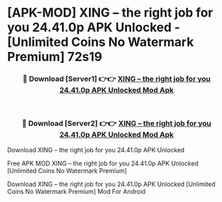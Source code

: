 # [APK-MOD] XING – the right job for you 24.41.0p APK Unlocked - [Unlimited Coins No Watermark Premium] 72s19



<div align="center">
<h3>🔴 Download [Server1] 👉👉 <a href="https://momento.my/?title=XING_–_the_right_job_for_you_24.41.0p_APK_Unlocked">XING – the right job for you 24.41.0p APK Unlocked Mod Apk</a></h3><br>

<h3>🔴 Download [Server2] 👉👉 <a href="https://momento.my/?title=XING_–_the_right_job_for_you_24.41.0p_APK_Unlocked">XING – the right job for you 24.41.0p APK Unlocked Mod Apk</a></h3>
</div>



Download XING – the right job for you 24.41.0p APK Unlocked 

Free APK MOD XING – the right job for you 24.41.0p APK Unlocked [Unlimited Coins No Watermark Premium]

Download XING – the right job for you 24.41.0p APK Unlocked [Unlimited Coins No Watermark Premium] Mod For Android
